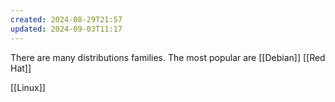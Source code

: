 ```yaml
---
created: 2024-08-29T21:57
updated: 2024-09-03T11:17
---
```

There are many distributions families. The most popular are [[Debian]] [[Red Hat]] 

[[Linux]]